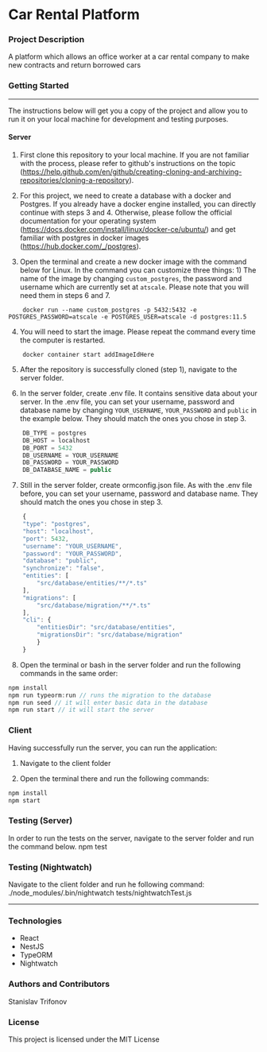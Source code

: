 # Car Rental Platform

### Project Description
A platform which allows an office worker at a car rental company to make new contracts and return borrowed cars

### Getting Started
***
The instructions below will get you a copy of the project and allow you to run it on your local machine for development and testing purposes.

#### Server

1. First clone this repository to your local machine. If you are not familiar with the process, please refer to github's instructions on the topic (https://help.github.com/en/github/creating-cloning-and-archiving-repositories/cloning-a-repository).

2. For this project, we need to create a database with a docker and Postgres. If you already have a docker engine installed, you can directly continue with steps 3 and 4. Otherwise, please follow the official documentation for your operating system (https://docs.docker.com/install/linux/docker-ce/ubuntu/) and get familiar with postgres in docker images (https://hub.docker.com/_/postgres).

3. Open the terminal and create a new docker image with the command below for Linux. In the command you can customize three things: 1) The name of the image by changing `custom_postgres`, the password and username which are currently set at `atscale`. Please note that you will need them in steps 6 and 7.

```
    docker run --name custom_postgres -p 5432:5432 -e POSTGRES_PASSWORD=atscale -e POSTGRES_USER=atscale -d postgres:11.5
```

4. You will need to start the image. Please repeat the command every time the computer is restarted.
```
    docker container start addImageIdHere
```

5. After the repository is successfully cloned (step 1), navigate to the server folder.

6. In the server folder, create .env file. It contains sensitive data about your server. In the .env file, you can set your username, password and database name by changing `YOUR_USERNAME`, `YOUR_PASSWORD` and `public` in the example below. They should match the ones you chose in step 3.

```javascript
    DB_TYPE = postgres
    DB_HOST = localhost
    DB_PORT = 5432
    DB_USERNAME = YOUR_USERNAME
    DB_PASSWORD = YOUR_PASSWORD
    DB_DATABASE_NAME = public
```

7. Still in the server folder, create ormconfig.json file. As with the .env file before, you can set your username, password and database name. They should match the ones you chose in step 3.

```javascript
    {
    "type": "postgres",
    "host": "localhost",
    "port": 5432,
    "username": "YOUR_USERNAME",
    "password": "YOUR_PASSWORD",
    "database": "public",
    "synchronize": "false",
    "entities": [
        "src/database/entities/**/*.ts"
    ],
    "migrations": [
        "src/database/migration/**/*.ts"
    ],
    "cli": {
        "entitiesDir": "src/database/entities",
        "migrationsDir": "src/database/migration"
        }
    }
```

8. Open the terminal or bash in the server folder and run the following commands in the same order:
```JavaScript
npm install
npm run typeorm:run // runs the migration to the database
npm run seed // it will enter basic data in the database
npm run start // it will start the server
```

### Client

Having successfully run the server, you can run the application:


1. Navigate to the client folder

2. Open the terminal there and run the following commands:
```JavaScript
npm install
npm start
```

### Testing (Server)

In order to run the tests on the server, navigate to the server folder and run the command below.
npm test

### Testing (Nightwatch)
Navigate to the client folder and run he following command:
./node_modules/.bin/nightwatch tests/nightwatchTest.js

***

### Technologies

* React
* NestJS
* TypeORM
* Nightwatch


### Authors and Contributors

Stanislav Trifonov


### License
This project is licensed under the MIT License
